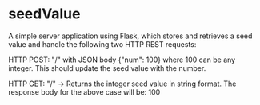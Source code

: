 # seedValue

A simple server application using Flask, which stores and retrieves a seed value and handle the following two HTTP REST requests:

HTTP POST: "/" with JSON body {"num": 100} where 100 can be any integer. This should update the seed value with the number.

HTTP GET: "/" -> Returns the integer seed value in string format. The response body for the above case will be: 100